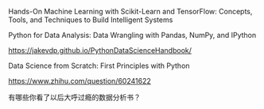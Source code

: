 
Hands-On Machine Learning with Scikit-Learn and TensorFlow: Concepts, Tools, and Techniques to Build Intelligent Systems

Python for Data Analysis: Data Wrangling with Pandas, NumPy, and IPython

https://jakevdp.github.io/PythonDataScienceHandbook/

Data Science from Scratch: First Principles with Python


https://www.zhihu.com/question/60241622

有哪些你看了以后大呼过瘾的数据分析书？
